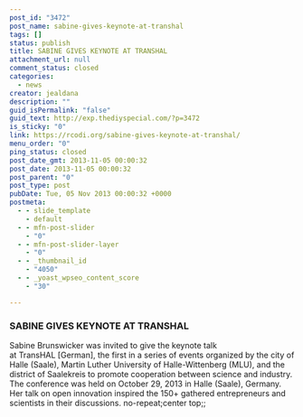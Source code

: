```yaml
---
post_id: "3472"
post_name: sabine-gives-keynote-at-transhal
tags: []
status: publish
title: SABINE GIVES KEYNOTE AT TRANSHAL
attachment_url: null
comment_status: closed
categories:
  - news
creator: jealdana
description: ""
guid_isPermalink: "false"
guid_text: http://exp.thediyspecial.com/?p=3472
is_sticky: "0"
link: https://rcodi.org/sabine-gives-keynote-at-transhal/
menu_order: "0"
ping_status: closed
post_date_gmt: 2013-11-05 00:00:32
post_date: 2013-11-05 00:00:32
post_parent: "0"
post_type: post
pubDate: Tue, 05 Nov 2013 00:00:32 +0000
postmeta:
  - - slide_template
    - default
  - - mfn-post-slider
    - "0"
  - - mfn-post-slider-layer
    - "0"
  - - _thumbnail_id
    - "4050"
  - - _yoast_wpseo_content_score
    - "30"

---
```


### SABINE GIVES KEYNOTE AT TRANSHAL

Sabine Brunswicker was invited to give the keynote talk at TransHAL \[German\], the first in a series of events organized by the city of Halle (Saale), Martin Luther University of Halle-Wittenberg (MLU), and the district of Saalekreis to promote cooperation between science and industry. The conference was held on October 29, 2013 in Halle (Saale), Germany. Her talk on open innovation inspired the 150+ gathered entrepreneurs and scientists in their discussions. no-repeat;center top;;
